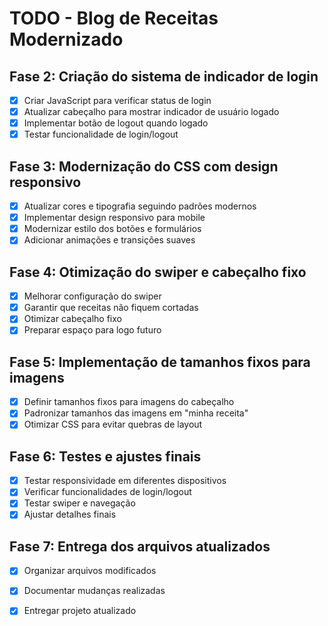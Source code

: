 # TODO - Blog de Receitas Modernizado

## Fase 2: Criação do sistema de indicador de login
- [x] Criar JavaScript para verificar status de login
- [x] Atualizar cabeçalho para mostrar indicador de usuário logado
- [x] Implementar botão de logout quando logado
- [x] Testar funcionalidade de login/logout

## Fase 3: Modernização do CSS com design responsivo
- [x] Atualizar cores e tipografia seguindo padrões modernos
- [x] Implementar design responsivo para mobile
- [x] Modernizar estilo dos botões e formulários
- [x] Adicionar animações e transições suaves

## Fase 4: Otimização do swiper e cabeçalho fixo
- [x] Melhorar configuração do swiper
- [x] Garantir que receitas não fiquem cortadas
- [x] Otimizar cabeçalho fixo
- [x] Preparar espaço para logo futuro

## Fase 5: Implementação de tamanhos fixos para imagens
- [x] Definir tamanhos fixos para imagens do cabeçalho
- [x] Padronizar tamanhos das imagens em "minha receita"
- [x] Otimizar CSS para evitar quebras de layout

## Fase 6: Testes e ajustes finais
- [x] Testar responsividade em diferentes dispositivos
- [x] Verificar funcionalidades de login/logout
- [x] Testar swiper e navegação
- [x] Ajustar detalhes finais

## Fase 7: Entrega dos arquivos atualizados
- [x] Organizar arquivos modificados
- [x] Documentar mudanças realizadas
- [x] Entregar projeto atualizado

